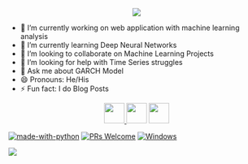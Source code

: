 
<p align="center">
  <img src =https://user-images.githubusercontent.com/67901472/147389469-276b1429-11c8-4bca-a37c-f926ad75e4d4.gif>
</p>



- 🔭 I’m currently working on web application with machine learning analysis
- 🌱 I’m currently learning Deep Neural Networks
- 👯 I’m looking to collaborate on Machine Learning Projects
- 🤔 I’m looking for help with Time Series struggles
- 💬 Ask me about GARCH Model
- 😄 Pronouns: He/His
- ⚡ Fun fact: I do Blog Posts

<p align="center">
  <a href= https://www.linkedin.com/in/manuel-hupperich-36448b13a/>
  <img src = https://user-images.githubusercontent.com/67901472/147413769-fe54afb6-30c6-489c-8d08-8b0ea0ec44bb.jpg width=40 height=40>
  </a>
  <a>
  <img src = https://user-images.githubusercontent.com/67901472/147413766-27402f32-f918-412c-8701-23d8aa143135.jpg width=40 height=40>
  </a>
  <a href = https://twitter.com/HupperichManuel>
  <img src = https://user-images.githubusercontent.com/67901472/147413745-c57ca67a-e58c-4d04-be2f-8d0e403fd451.jpg width=40 height=40>
  </a>
</p>

[![made-with-python](https://img.shields.io/badge/Made%20with-Python-1f425f.svg)](https://www.python.org/)
[![PRs Welcome](https://img.shields.io/badge/PRs-welcome-brightgreen.svg?style=flat-square)](http://makeapullrequest.com)
[![Windows](https://svgshare.com/i/ZhY.svg)](https://svgshare.com/i/ZhY.svg)


<img src = 'https://github-readme-stats.vercel.app/api?username=Hupperich-Manuel&&show_icons=true&title_color=ffffff&icon_color=bb2acf&text_color=daf7dc&bg_color=181919'>

